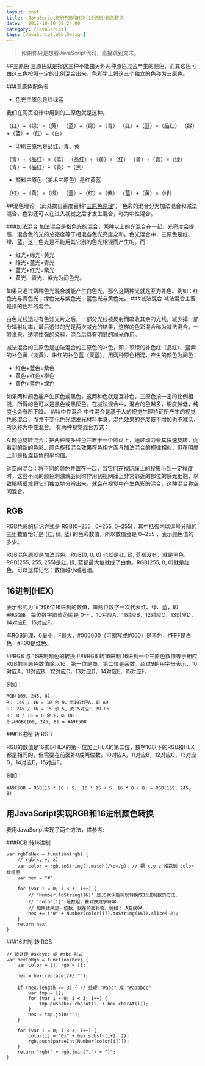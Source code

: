 ```yaml
---
layout: post
title:  JavaScript进行RGB和HEX(16进制)颜色转换
date:   2015-10-10 08:24:00
category: [JavaScript]
tags: [JavaScript,Web,Design]
---
```


> 如果你只是想看JavaScript代码，直接跳到文末。

##三原色
三原色就是指这三种不能由另外两种原色混合产生的颜色，而其它色可由这三色按照一定的比例混合出来，色彩学上将这三个独立的色称为三原色。

<!-- more -->

###三原色配色表

- 色光三原色是红绿蓝

我们在网页设计中用到的三原色就是这种。

（红）+（绿）=（黄）
（蓝）+（绿）=（青）
（红）+（蓝）=（品红）
（绿）+（蓝）+（红）=（白）

- 印刷三原色是品红、青、黄

（青）+（品红）=（蓝）
（品红）+（黄）=（红）
（黄）+（青）=（绿）
（青）+（品红）+（黄）=（黑）

- 颜料三原色（美术三原色）是红黄蓝

（红）+（黄）=（橙）
（蓝）+（红）=（紫）
（蓝）+（黄）=（绿）

##混色理论
（此处摘自百度百科“[三原色原理][1]”）
色彩的混合分为加法混合和减法混合，色彩还可以在进入视觉之后才发生混合，称为中性混合。

###加法混合
加法混合是指色光的混合，两种以上的光混合在一起，光亮度会提高，混合色的光的总亮度等于相混各色光亮度之和。色光混合中，三原色是红、绿、蓝。这三色光是不能用其它别的色光相混而产生的。而：

- 红光+绿光=黄光
- 绿光+蓝光=青光
- 蓝光+红光=紫光
- 黄光、青光、紫光为间色光。

如果只通过两种色光混合就能产生白色光，那么这两种光就是互为补色。例如：红色光与青色光；绿色光与紫色光；蓝色光与黄色光。
###减法混合
减法混合主要是指的色料的混合。

白色光线透过有色滤光片之后，一部分光线被反射而吸收其余的光线，减少掉一部分辐射功率，最后透过的光是两次减光的结果，这样的色彩混合称为减法混合。一般说来，透明性强的染料，混合后具有明显的减光作用。

减法混合的三原色是加法混合的三原色的补色，即：翠绿的补色红（品红）、蓝紫的补色黄（淡黄）、朱红的补色蓝（天蓝）。用两种原色相混，产生的颜色为间色：

- 红色+蓝色=紫色
- 黄色+红色=橙色
- 黄色+蓝色=绿色
 
如果两种颜色能产生灰色或黑色，这两种色就是互补色。三原色按一定的比例相混，所得的色可以是黑色或黑灰色。在减法混合中，混合的色越多，明度越低，纯度也会有所下降。
###中性混合
中性混合是基于人的视觉生理特征所产生的视觉色彩混合，而并不变化色光或发光材料本身，混色效果的亮度既不增加也不减低，所以称为中性混合。
有两种视觉混合方式：

A:颜色旋转混合：把两种或多种色并置于一个圆盘上，通过动力令其快速旋转，而看到的新的色彩。颜色旋转混合效果在色相方面与加法混合的规律相似，但在明度上却是相混各色的平均值。

B:空间混合：将不同的颜色并置在一起，当它们在视网膜上的投影小到一定程度时，这些不同的颜色刺激就会同时作用到视网膜上非常邻近的部位的感光细胞，以致眼睛很难将它们独立地分辨出来，就会在视觉中产生色彩的混合，这种混合称空间混合。

## RGB
RGB色彩的标记方式是 RGB(0~255 , 0~255, 0~255)，其中括弧内以逗号分隔的三组数值恰好是 (红, 绿, 蓝) 的色彩数值，所以数值会是 0~255 ，表示颜色值的多少。

RGB混色原就是加法混色。RGB(0, 0, 0) 也就是红, 绿, 蓝都没有，就是黑色。RGB(255, 255, 255)是红, 绿, 蓝都最大值就成了白色。RGB(255, 0, 0)就是红色。可以这样记忆：数值越小越黑暗。

## 16进制(HEX)
表示形式为“#”和6位16进制的数值，每两位数字一次代表红、绿、蓝，即`#RRGGBB`。每位数字取值范围是 0-F 。10对应A，11对应B，12对应C，13对应D，14对应E，15对应F。

与RGB同理，0最小，F最大，#000000（可缩写成#000）是黑色，#FFF是白色，#F00是红色。

##RGB 与 16进制颜色的转换
###RGB  转16进制
16进制一个三原色数值等于相应RGB的三原色数值除以16，第一位是商，第二位是余数。超过9的用字母表示，10对应A，11对应B，12对应C，13对应D，14对应E，15对应F。

例如：

    RGB(169, 245, 8)
    R： 169 / 16 = 10 余 9，而10对应A，即 A9
    G： 245 / 16 = 15 余 5, 而15对应F，即 F5
    B： 8 / 16 = 0 余 8，即 08
    所以RGB(169, 245, 8) = #A9F508
    
###16进制 转 RGB

RGB的数值是16乘以HEX的第一位加上HEX的第二位，数字10以下的RGB和HEX都是相同的，但需要在前面补0成两位数，10对应A，11对应B，12对应C，13对应D，14对应E，15对应F。

例如：

    #A9F508 = RGB(16 * 10 + 9， 16 * 15 + 5, 16 * 0 + 8) = RGB(169, 245, 8)

## 用JavaScript实现RGB和16进制颜色转换
我用JavaScript实现了两个方法，供参考:

###RGB  转16进制

	var rgbToHex = function(rgb) {
		// rgb(x, y, z)
		var color = rgb.toString().match(/\d+/g); // 把 x,y,z 推送到 color 数组里
		var hex = "#";

		for (var i = 0; i < 3; i++) {
			// 'Number.toString(16)' 是JS默认能实现转换成16进制数的方法.
			// 'color[i]' 是数组，要转换成字符串.
			// 如果结果是一位数，就在前面补零。例如： A变成0A
			hex += ("0" + Number(color[i]).toString(16)).slice(-2);
		}
		return hex;
	}

###16进制 转 RGB

    // 能处理 #axbycz 或 #abc 形式
	var hexToRgb = function(hex) {
		var color = [], rgb = [];

		hex = hex.replace(/#/,"");

        if (hex.length == 3) { // 处理 "#abc" 成 "#aabbcc"
            var tmp = [];
            for (var i = 0; i < 3; i++) {
                tmp.push(hex.charAt(i) + hex.charAt(i));
            }
            hex = tmp.join("");
        }

		for (var i = 0; i < 3; i++) {
			color[i] = "0x" + hex.substr(i+2, 2);
			rgb.push(parseInt(Number(color[i])));
		}
		return "rgb(" + rgb.join(",") + ")";
	}


  [1]: http://baike.baidu.com/link?url=dNaFfIX8y8Ybn3B6YOMQtkWv8KLFn5-qqi8XoTU1L3Ot_4fMu7Ta7NlBfdlPLiCl4u58UqZJKc-wrIw4MMUiBq#3